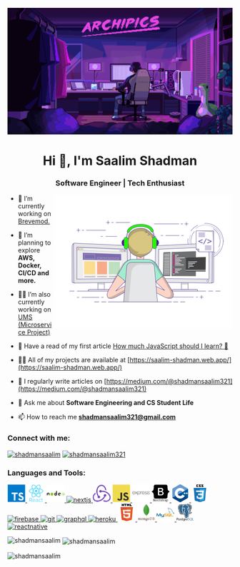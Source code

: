 [![MasterHead](https://github.com/shadmansaalim/shadmansaalim/blob/main/code-banner.gif)](https://www.linkedin.com/in/shadmansaalim/)

<h1 align="center">Hi 👋, I'm Saalim Shadman</h1>
<h3 align="center">Software Engineer | Tech Enthusiast</h3>
<img align="right" alt="Coding" width="400" src="https://github.com/shadmansaalim/shadmansaalim/blob/main/animated-coding.gif">


- 🔭 I’m currently working on [Brevemod.](https://brevemod-frontend.vercel.app/)

- 🌱 I’m planning to explore **AWS, Docker, CI/CD and more.**

- 👨‍💻 I’m also currently working on [UMS (Microservice Project)](https://github.com/shadmansaalim/university-management-api-gateway)

- 📖 Have a read of my first article [How much JavaScript should I learn? 🤔](https://medium.com/@shadmansaalim321/how-much-javascript-should-you-learn-8c9178ef6f5)

- 👨‍💻 All of my projects are available at [https://saalim-shadman.web.app/](https://saalim-shadman.web.app/)

- 📝 I regularly write articles on [https://medium.com/@shadmansaalim321](https://medium.com/@shadmansaalim321)

- 💬 Ask me about **Software Engineering and CS Student Life**

- 📫 How to reach me **shadmansaalim321@gmail.com**

<h3 align="left">Connect with me:</h3>
<p align="left">
<a href="https://linkedin.com/in/shadmansaalim" target="blank"><img align="center" src="https://raw.githubusercontent.com/rahuldkjain/github-profile-readme-generator/master/src/images/icons/Social/linked-in-alt.svg" alt="shadmansaalim" height="30" width="40" /></a>
<a href="https://www.leetcode.com/shadmansaalim321" target="blank"><img align="center" src="https://raw.githubusercontent.com/rahuldkjain/github-profile-readme-generator/master/src/images/icons/Social/leet-code.svg" alt="shadmansaalim321" height="30" width="40" /></a>
</p>

<h3 align="left">Languages and Tools:</h3>
<p align="left"> <a href="https://www.typescriptlang.org/" target="_blank" rel="noreferrer"> <img src="https://raw.githubusercontent.com/devicons/devicon/master/icons/typescript/typescript-original.svg" alt="typescript" width="40" height="40"/> </a> <a href="https://reactjs.org/" target="_blank" rel="noreferrer"> <img src="https://raw.githubusercontent.com/devicons/devicon/master/icons/react/react-original-wordmark.svg" alt="react" width="40" height="40"/> </a> <a href="https://nodejs.org" target="_blank" rel="noreferrer"> <img src="https://raw.githubusercontent.com/devicons/devicon/master/icons/nodejs/nodejs-original-wordmark.svg" alt="nodejs" width="40" height="40"/> </a> <a href="https://nextjs.org/" target="_blank" rel="noreferrer"> <img src="https://cdn.worldvectorlogo.com/logos/nextjs-2.svg" alt="nextjs" width="40" height="40"/> </a> <a href="https://redux.js.org" target="_blank" rel="noreferrer"> <img src="https://raw.githubusercontent.com/devicons/devicon/master/icons/redux/redux-original.svg" alt="redux" width="40" height="40"/> </a> <a href="https://developer.mozilla.org/en-US/docs/Web/JavaScript" target="_blank" rel="noreferrer"> <img src="https://raw.githubusercontent.com/devicons/devicon/master/icons/javascript/javascript-original.svg" alt="javascript" width="40" height="40"/> </a> <a href="https://expressjs.com" target="_blank" rel="noreferrer"> <img src="https://raw.githubusercontent.com/devicons/devicon/master/icons/express/express-original-wordmark.svg" alt="express" width="40" height="40"/> </a> <a href="https://getbootstrap.com" target="_blank" rel="noreferrer"> <img src="https://raw.githubusercontent.com/devicons/devicon/master/icons/bootstrap/bootstrap-plain-wordmark.svg" alt="bootstrap" width="40" height="40"/> </a> <a href="https://www.w3schools.com/cpp/" target="_blank" rel="noreferrer"> <img src="https://raw.githubusercontent.com/devicons/devicon/master/icons/cplusplus/cplusplus-original.svg" alt="cplusplus" width="40" height="40"/> </a> <a href="https://www.w3schools.com/css/" target="_blank" rel="noreferrer"> <img src="https://raw.githubusercontent.com/devicons/devicon/master/icons/css3/css3-original-wordmark.svg" alt="css3" width="40" height="40"/> </a> <a href="https://firebase.google.com/" target="_blank" rel="noreferrer"> <img src="https://www.vectorlogo.zone/logos/firebase/firebase-icon.svg" alt="firebase" width="40" height="40"/> </a> <a href="https://git-scm.com/" target="_blank" rel="noreferrer"> <img src="https://www.vectorlogo.zone/logos/git-scm/git-scm-icon.svg" alt="git" width="40" height="40"/> </a> <a href="https://graphql.org" target="_blank" rel="noreferrer"> <img src="https://www.vectorlogo.zone/logos/graphql/graphql-icon.svg" alt="graphql" width="40" height="40"/> </a> <a href="https://heroku.com" target="_blank" rel="noreferrer"> <img src="https://www.vectorlogo.zone/logos/heroku/heroku-icon.svg" alt="heroku" width="40" height="40"/> </a> <a href="https://www.w3.org/html/" target="_blank" rel="noreferrer"> <img src="https://raw.githubusercontent.com/devicons/devicon/master/icons/html5/html5-original-wordmark.svg" alt="html5" width="40" height="40"/> </a> <a href="https://www.mongodb.com/" target="_blank" rel="noreferrer"> <img src="https://raw.githubusercontent.com/devicons/devicon/master/icons/mongodb/mongodb-original-wordmark.svg" alt="mongodb" width="40" height="40"/> </a> <a href="https://www.mysql.com/" target="_blank" rel="noreferrer"> <img src="https://raw.githubusercontent.com/devicons/devicon/master/icons/mysql/mysql-original-wordmark.svg" alt="mysql" width="40" height="40"/> </a> <a href="https://www.postgresql.org" target="_blank" rel="noreferrer"> <img src="https://raw.githubusercontent.com/devicons/devicon/master/icons/postgresql/postgresql-original-wordmark.svg" alt="postgresql" width="40" height="40"/> </a> <a href="https://reactnative.dev/" target="_blank" rel="noreferrer"> <img src="https://reactnative.dev/img/header_logo.svg" alt="reactnative" width="40" height="40"/> </a> </p>

<p><img align="left" src="https://github-readme-stats.vercel.app/api/top-langs?username=shadmansaalim&show_icons=true&locale=en&layout=compact" alt="shadmansaalim" /></p>

<p>&nbsp;<img align="center" src="https://github-readme-stats.vercel.app/api?username=shadmansaalim&show_icons=true&locale=en" alt="shadmansaalim" /></p>

<p><img align="center" src="https://github-readme-streak-stats.herokuapp.com/?user=shadmansaalim&" alt="shadmansaalim" /></p>
